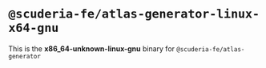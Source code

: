 # `@scuderia-fe/atlas-generator-linux-x64-gnu`

This is the **x86_64-unknown-linux-gnu** binary for `@scuderia-fe/atlas-generator`

